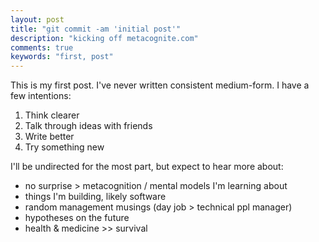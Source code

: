 ```yaml
---
layout: post
title: "git commit -am 'initial post'"
description: "kicking off metacognite.com"
comments: true
keywords: "first, post"
---
```


This is my first post. I've never written consistent medium-form. I have a few intentions:
1. Think clearer
2. Talk through ideas with friends
3. Write better
4. Try something new

I'll be undirected for the most part, but expect to hear more about:
- no surprise > metacognition / mental models I'm learning about 
- things I'm building, likely software
- random management musings (day job > technical ppl manager)
- hypotheses on the future
- health & medicine >> survival

